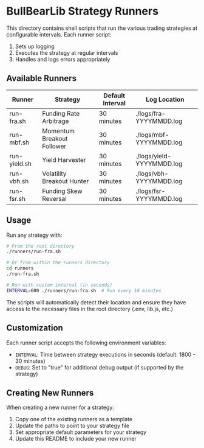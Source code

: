 # BullBearLib Strategy Runners

This directory contains shell scripts that run the various trading strategies at configurable intervals. Each runner script:

1. Sets up logging
2. Executes the strategy at regular intervals
3. Handles and logs errors appropriately

## Available Runners

| Runner | Strategy | Default Interval | Log Location |
|--------|----------|-----------------|--------------|
| run-fra.sh | Funding Rate Arbitrage | 30 minutes | ./logs/fra-YYYYMMDD.log |
| run-mbf.sh | Momentum Breakout Follower | 30 minutes | ./logs/mbf-YYYYMMDD.log |
| run-yield.sh | Yield Harvester | 30 minutes | ./logs/yield-YYYYMMDD.log |
| run-vbh.sh | Volatility Breakout Hunter | 30 minutes | ./logs/vbh-YYYYMMDD.log |
| run-fsr.sh | Funding Skew Reversal | 30 minutes | ./logs/fsr-YYYYMMDD.log |

## Usage

Run any strategy with:

```bash
# From the root directory
./runners/run-fra.sh

# Or from within the runners directory
cd runners
./run-fra.sh

# Run with custom interval (in seconds)
INTERVAL=600 ./runners/run-fra.sh  # Run every 10 minutes
```

The scripts will automatically detect their location and ensure they have access to the necessary files in the root directory (.env, lib.js, etc.)

## Customization

Each runner script accepts the following environment variables:

- `INTERVAL`: Time between strategy executions in seconds (default: 1800 - 30 minutes)
- `DEBUG`: Set to "true" for additional debug output (if supported by the strategy)

## Creating New Runners

When creating a new runner for a strategy:

1. Copy one of the existing runners as a template
2. Update the paths to point to your strategy file
3. Set appropriate default parameters for your strategy
4. Update this README to include your new runner 